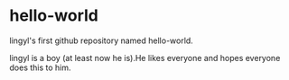 # hello-world
lingyl's first github repository named hello-world.

lingyl is a boy (at least now he is).He likes everyone and hopes everyone does this to him.
